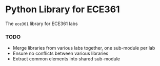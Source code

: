 # Python Library for ECE361
The `ece361` library for ECE361 labs

### TODO
- Merge libraries from various labs together, one sub-module per lab
- Ensure no conflicts between various libraries
- Extract common elements into shared sub-module


